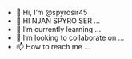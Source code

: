 - 👋 Hi, I’m @spyrosir45
- 👀 HI NJAN SPYRO SER ...
- 🌱 I’m currently learning ...
- 💞️ I’m looking to collaborate on ...
- 📫 How to reach me ...

<!---
spyrosir45/spyrosir45 is a ✨ special ✨ repository because its `README.md` (this file) appears on your GitHub profile.
You can click the Preview link to take a look at your changes.
--->
